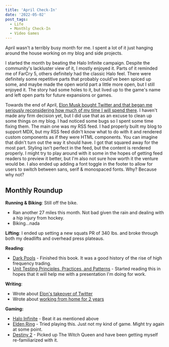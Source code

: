 ```yaml
---
title: 'April Check-In'
date: '2022-05-02'
post_tags:
  - Life
  - Monthly Check-In
  - Video Games
---
```


April wasn't a terribly busy month for me. I spent a lot of it just hanging around the house working on my blog and side projects.
<!-- excerpt -->

I started the month by beating the Halo Infinite campaign. Despite the community's lackluster view of it, I mostly enjoyed it. Parts of it reminded me of FarCry 5, others definitely had the classic Halo feel. There were definitely some repetitive parts that probably could've been spiced up some, and maybe made the open world part a little more open, but I still enjoyed it. The story had some holes to it, but lived up to the game's name and left open parts for future expansions or games.

Towards the end of April, [Elon Musk bought Twitter and that began me seriously reconsidering how much of my time I will spend there](https://kpwags.com/posts/2022/04/26/there-goes-the-neighborhood). I haven't made any firm decision yet, but I did use that as an excuse to clean up some things on my blog. I had noticed some bugs so I spent some time fixing them. The main one was my RSS feed. I had properly built my blog to support MDX, but my RSS feed didn't know what to do with it and rendered custom components as if they were HTML components. You can imagine that didn't turn out the way it should have. I got that squared away for the most part. Styling isn't perfect in the feed, but the content is rendered properly. I might try to play around with it some in the hopes of getting feed readers to preview it better, but I'm also not sure how worth it the venture would be. I also ended up adding a font toggle in the footer to allow for users to switch between sans, serif & monospaced fonts. Why? Because why not?

## Monthly Roundup

**Running & Biking**: Still off the bike.

- Ran another 27 miles this month. Not bad given the rain and dealing with a hip injury from hockey.
- Biking...nada

**Lifting**: I ended up setting a new squats PR of 340 lbs. and broke through both my deadlifts and overhead press plateaus.

**Reading**:

- <a href="https://bookshop.org/books/dark-pools-the-rise-of-the-machine-traders-and-the-rigging-of-the-u-s-stock-market/9780307887184" target="_blank" rel="noreferrer nofollow">Dark Pools</a> - Finished this book. It was a good history of the rise of high frequency trading.
- <a href="https://www.manning.com/books/unit-testing" target="_blank" rel="noreferrer nofollow">Unit Testing Principles, Practices, and Patterns</a> - Started reading this in hopes that it will help me with a presentation I'm doing for work.

**Writing**:

- Wrote about [Elon's takeover of Twitter](https://kpwags.com/posts/2022/04/26/there-goes-the-neighborhood)
- Wrote about [working from home for 2 years](https://kpwags.com/posts/2022/04/28/two-years-of-remote-work)

**Gaming:**

- <a href="https://www.xbox.com/en-US/games/halo-infinite" target="_blank" rel="noreferrer nofollow">Halo Infinite</a> - Beat it as mentioned above
- <a href="https://www.bandainamcoent.com/games/elden-ring" target="_blank" rel="noreferrer nofollow">Elden Ring</a> - Tried playing this. Just not my kind of game. Might try again at some point.
- <a href="https://www.bungie.net/7/en/Destiny/WitchQueen" target="_blank" rel="noreferrer nofollow">Destiny 2</a> - Picked up The Witch Queen and have been getting myself re-familiarized with it.
